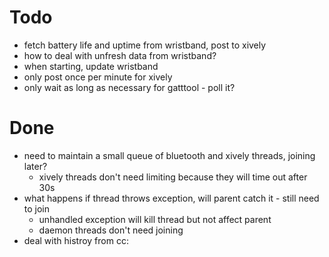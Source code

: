 # Todo

- fetch battery life and uptime from wristband, post to xively
- how to deal with unfresh data from wristband?
- when starting, update wristband
- only post once per minute for xively
- only wait as long as necessary for gatttool - poll it?

# Done

+ need to maintain a small queue of bluetooth and xively threads, joining later?
    - xively threads don't need limiting because they will time out after 30s
+ what happens if thread throws exception, will parent catch it - still need to
  join
    - unhandled exception will kill thread but not affect parent
    - daemon threads don't need joining
+ deal with histroy from cc:
    


